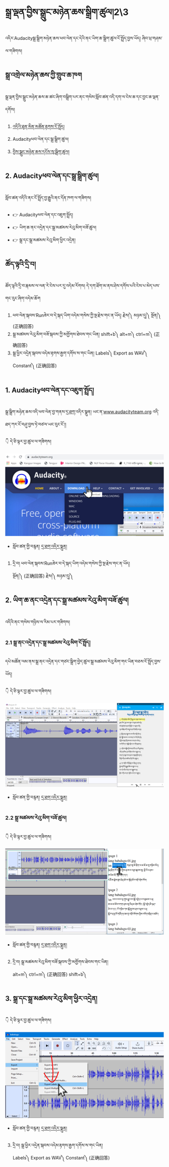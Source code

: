 # སྒྲ་ལྡན་བྱིས་སྒྲུང་མཉེན་ཆས་སྒྲིག་ཚུལ།2\3

འདིར་Audacityསྒྲ་སྒྲིག་མཉེན་ཆས་ཕབ་ལེན་དང་དེའི་ནང་ཡིག་ཆ་སྒྲིག་ཚུལ་ངོ་སྤྲོད་བྱས་ཡོད། ཞིབ་ཕྲ་གཤམ་ལ་གཟིགས།

## སྒྲ་འགྲེལ་མཉེན་ཆས་ཀྱི་གྲུབ་ཆ་ཁག

སྒྲ་ལྡན་བྱིས་སྒྲུང་མཉེན་ཆས་ཆ་ཚང་ཞིག་བསྒྲིག་པར་ནང་གསེས་སློབ་ཚན་འདི་དག་ལ་ངེས་ཆ་དང་བྱང་ཆ་ལྡན་དགོས།

1. [འདིའི་ཐུན་མིན་མཚོན་རྟགས་ངོ་སྤྲོད།](https://github.com/buda-base/budax/blob/master/howtoguides/RAB04/index.md)
2. Audacityཕབ་ལེན་དང་སྒྲ་སྒྲིག་ཚུལ།
3. [བྱིས་སྒྲུང་མཉེན་ཆས་དངོས་སུ་སྒྲིག་ཚུལ།]()

## 2. Audacityཕབ་ལེན་དང་སྒྲ་སྒྲིག་ཚུལ།

སློབ་ཚན་འདིའི་ནང་ངོ་སྤྲོད་བྱ་རྒྱུའི་ནང་དོན་ཁག་ལ་གཟིགས།

- 👉 Audacityཕབ་ལེན་དང་འཇུག་སྤྲོད།
- 👉 ཡིག་ཆ་ནང་འདྲེན་དང་སྒྲ་མཚམས་རེའུ་མིག་བཟོ་ཚུལ།
- 👉 སྒྲ་དང་སྒྲ་མཚམས་རེའུ་མིག་ཕྱིར་འདྲེན།

## ཚོད་ལྟའི་དྲི་བ།

ཚོད་ལྟའི་དྲི་བ་རྣམས་ལ་ལན་རེ་ངེས་པར་དུ་འདེམ་རོགས། དེ་དག་ཐོག་མ་ནས་ཤེས་དགོས་པའི་ངེས་པ་མེད་པས་གང་རུང་ཞིག་འདེམ་ཆོག

1.  ཕབ་ལེན་སྐབས་Runཟེར་བ་དེ་སྐད་ཡིག་འདེམ་གསེས་ཀྱི་སྔ་རྗེས་གང་ན་ཡོད། རྗེས།༽ མཉམ་དུ།༽ སྔོན།༽ (正确回答)
2. སྒྲ་མཚམས་རེའུ་མིག་བཟོ་སྐབས་ཀྱི་མགྱོགས་ཐེབས་གང་ཡིན། shift+b༽ alt+m༽ ctrl+m༽ (正确回答)
3. སྒྲ་ཕྱིར་འདྲེན་སྐབས་འདེམ་རྟགས་རྒྱག་དགོས་ས་གང་ཡིན། Labels༽ Export as WAV༽ Constant༽ (正确回答)

## 1. Audacityཕབ་ལེན་དང་འཇུག་སྤྲོད།

སྒྲ་སྒྲིག་མཉེན་ཆས་འདི་ཕབ་ལེན་བྱ་གནས་[དྲ་ཐག་](https://www.audacityteam.org/)འདིར་སྣུན། ཡང་ན་www.audacityteam.org འདི་ཐད་ཀར་ངོ་བཤུ་བྱས་ཏེ་བཙལ་ཡང་རུང་ངོ་།།

👇 དེ་ཅི་ལྟར་བྱ་ཚུལ་ལ་གཟིགས།

![800](images/000001.png)


- སློབ་ཚན་གྱི་བརྙན། [དྲ་ཐག་འདིར་སྣུན།](https://drive.google.com/file/d/13yJTuNHQv932V1dhITeQGkVwdXgCtAzY/view?usp=share_link)


1. དྲི་བ། ཕབ་ལེན་སྐབས་Runཟེར་བ་དེ་སྐད་ཡིག་འདེམ་གསེས་ཀྱི་སྔ་རྗེས་གང་ན་ཡོད།  
སྔོན།༽ (正确回答) རྗེས།༽ མཉམ་དུ།༽ 

## 2. ཡིག་ཆ་ནང་འདྲེན་དང་སྒྲ་མཚམས་རེའུ་མིག་བཟོ་ཚུལ།

འདིའི་ནང་གསེས་གཉིས་ལ་རིམ་པར་གཟིགས།
### 2.1 སྒྲ་ནང་འདྲེན་དང་སྒྲ་མཚམས་རེའུ་མིག་ངོ་སྤྲོད། 

དཔེ་མཚོན་ལམ་ནས་སྒྲ་ནང་འདྲེན་དང་གཙང་སྒྲིག་བྱེད་ཚུལ་སྒྲ་མཚམས་རེའུ་མིག་གང་ཡིན་བཅས་ངོ་སྤྲོད་བྱས་ཡོད།

👇 དེ་ཅི་ལྟར་བྱ་ཚུལ་ལ་གཟིགས།

![800](images/000002.png)


- སློབ་ཚན་གྱི་བརྙན། [དྲ་ཐག་འདིར་སྣུན།](https://drive.google.com/file/d/1y1s4W-0cy8mgCdqfEzZF0Z0aA12Tq1Bu/view?usp=share_link)

### 2.2 སྒྲ་མཚམས་རེའུ་མིག་བཟོ་ཚུལ།


👇 དེ་ཅི་ལྟར་བྱ་ཚུལ་ལ་གཟིགས།

![800](images/000003.png)


- སློབ་ཚན་གྱི་བརྙན། [དྲ་ཐག་འདིར་སྣུན།](https://drive.google.com/file/d/1dj0ejgtLqPqIZ4KIZj9Qzt6PJfr5UR6O/view?usp=share_link)


2. དྲི་བ། སྒྲ་མཚམས་རེའུ་མིག་བཟོ་སྐབས་ཀྱི་མགྱོགས་ཐེབས་གང་ཡིན།  
alt+m༽ ctrl+m༽ (正确回答) shift+b༽
## 3. སྒྲ་དང་སྒྲ་མཚམས་རེའུ་མིག་ཕྱིར་འདྲེན།

👇 དེ་ཅི་ལྟར་བྱ་ཚུལ་ལ་གཟིགས།

![800](images/000004.png)
 

- སློབ་ཚན་གྱི་བརྙན། [དྲ་ཐག་འདིར་སྣུན།](https://drive.google.com/file/d/1KAp02CTTJP9Qk8LBqYoarU_8tZ49GSzl/view?usp=share_link)


3. དྲི་བ། སྒྲ་ཕྱིར་འདྲེན་སྐབས་འདེམ་རྟགས་རྒྱག་དགོས་ས་གང་ཡིན།  
Labels༽ Export as WAV༽ Constant༽ (正确回答)
